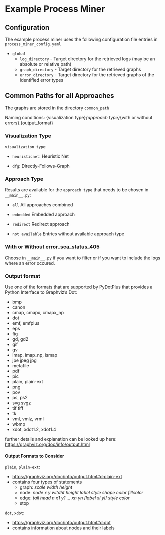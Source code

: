 # Example Process Miner

## Configuration

The example process miner uses the following configuration file entries in `process_miner_config.yaml`

* `global`
    * `log_directory` - Target directory for the retrieved logs (may be an absolute or relative path)
    * `graph_directory` - Target directory for the retrieved graphs
    * `error_directory` - Target directory for the retrieved graphs of the identified error types

## Common Paths for all Approaches


The graphs are stored in the directory `common_path`

Naming conditions:
{visualization type}_{approach type}_{with or without errors}.{output_format}

### Visualization Type
`visualization type`:
- `heuristicnet`: Heuristic Net

- `dfg`: Directly-Follows-Graph

### Approach Type
Results are available for the `approach type` that needs to be chosen in `__main__.py`:
- `all` All approaches combined

- `embedded` Embedded approach

- `redirect` Redirect approach

- `not available` Entries without available approach type

### With or Without error_sca_status_405
Choose in `__main__.py` if you want to filter or if you want to include the logs where an error occured.

### Output format
Use one of the formats that are supported by PyDotPlus that provides a Python Interface to Graphviz’s Dot:
- bmp
- canon
- cmap, cmapx, cmapx_np
- dot
- emf, emfplus
- eps
- fig
- gd, gd2
- gif
- gv
- imap, imap_np, ismap
- jpe jpeg jpg
- metafile
- pdf
- pic
- plain, plain-ext
- png
- pov
- ps, ps2
- svg svgz
- tif tiff
- tk
- vml, vmlz, vrml
- wbmp
- xdot, xdot1.2, xdot1.4

further details and explanation can be looked up here: https://graphviz.org/doc/info/output.html

#### Output Formats to Consider

`plain`, `plain-ext`:
- https://graphviz.org/doc/info/output.html#d:plain-ext
- contains four types of statements
  - graph: _scale width height_
  - node: _node x y witdht height label style shape color fillcolor_
  - edge: _tail head n x1 y1 ... xn yn [label xl yl] style color_
  - stop

`dot`, `xdot`:
- https://graphviz.org/doc/info/output.html#d:dot
- contains information about nodes and their labels
